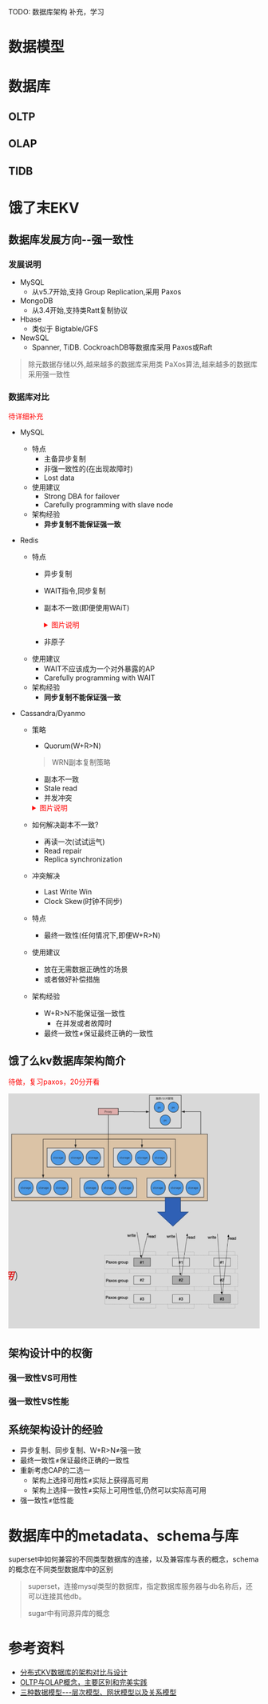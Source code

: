 TODO: 数据库架构 补充，学习

# 数据模型

# 数据库

## OLTP

## OLAP

## TIDB

# 饿了末EKV

## 数据库发展方向--强一致性

### 发展说明

- MySQL
  - 从v5.7开始,支持 Group Replication,采用 Paxos
- MongoDB
  - 从3.4开始,支持类Ratt复制协议
- Hbase
  - 类似于 Bigtable/GFS
- NewSQL
  - Spanner, TiDB. CockroachDB等数据库采用 Paxos或Raft

> 除元数据存储以外,越来越多的数据库采用类 PaXos算法,越来越多的数据库采用强一致性

### 数据库对比

<p style="color:red;">
待详细补充
</p>

- MySQL
  - 特点
    - 主备异步复制
    - 非强一致性的(在出现故障时)
    - Lost data
  - 使用建议
    - Strong DBA for failover
    - Carefully programming with slave node
  - 架构经验
    - **异步复制不能保证强一致**

- Redis
  - 特点
    - 异步复制
    - WAIT指令,同步复制
    - 副本不一致(即便使用WAiT)

      <details>
      <summary style="color:red;">图片说明</summary>

      ![database-1](./image/database-1.png)
      </details>

    - 非原子
  - 使用建议
    - WAIT不应该成为一个对外暴露的AP
    - Carefully programming with WAIT
  - 架构经验
    - **同步复制不能保证强一致**

- Cassandra/Dyanmo
  - 策略
    -  Quorum(W+R>N)
      > WRN副本复制策略
      - 副本不一致
      - Stale read
      - 并发冲突

      <details>
      <summary style="color:red;">图片说明</summary>

      ![database-2](./image/database-2.png)
      </details>
  - 如何解决副本不一致?
    - 再读一次(试试运气)
    - Read repair
    - Replica synchronization
  - 冲突解决
    - Last Write Win
    - Clock Skew(时钟不同步)
  - 特点
    - 最终一致性(任何情况下,即便W+R>N)
  - 使用建议
    - 放在无需数据正确性的场景
    - 或者做好补偿措施
  - 架构经验
    - W+R>N不能保证强一致性
      - 在并发或者故障时
    - 最终一致性≠保证最终正确的一致性


## 饿了么kv数据库架构简介

<p style="color:red;">
待做，复习paxos，20分开看
</p>

![database-3](./image/database-3.png)

## 架构设计中的权衡

### 强一致性VS可用性

### 强一致性VS性能

## 系统架构设计的经验

- 异步复制、同步复制、W+R>N≠强一致
- 最终一致性≠保证最终正确的一致性
- 重新考虑CAP的二选一
  - 架构上选择可用性≠实际上获得高可用
  - 架构上选择一致性≠实际上可用性低,仍然可以实际高可用
- 强一致性≠低性能

# 数据库中的metadata、schema与库

superset中如何兼容的不同类型数据库的连接，以及兼容库与表的概念，schema的概念在不同类型数据库中的区别

> superset，连接mysql类型的数据库，指定数据库服务器与db名称后，还可以连接其他db。
>
> sugar中有同源异库的概念

# 参考资料

- [分布式KV数据库的架构对比与设计](https://dbaplus.cn/new_video/detail/54.html)
- [OLTP与OLAP概念，主要区别和完美实践]()
- [三种数据模型---层次模型、网状模型以及关系模型](https://www.cnblogs.com/daniumeng/p/8717438.html)


